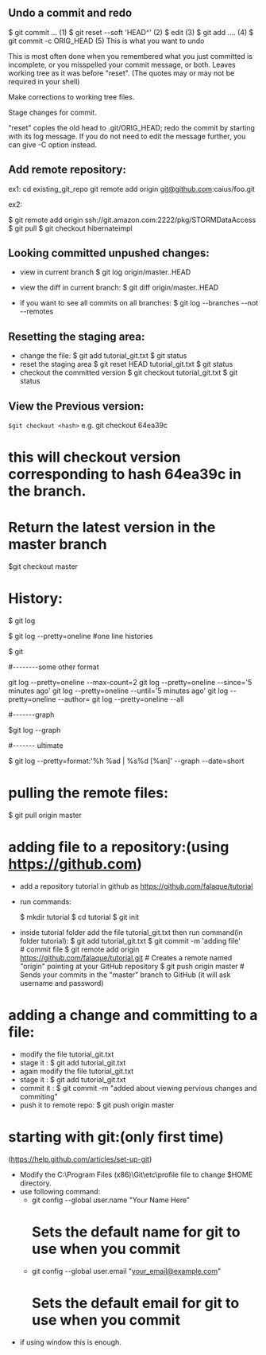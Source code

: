 Undo a commit and redo
----------------------
$ git commit ...              (1)
$ git reset --soft 'HEAD^'    (2)
$ edit                        (3)
$ git add ....                (4)
$ git commit -c ORIG_HEAD     (5)
This is what you want to undo

This is most often done when you remembered what you just committed is incomplete, or you misspelled your commit message, or both. Leaves working tree as it was before "reset". (The quotes may or may not be required in your shell)

Make corrections to working tree files.

Stage changes for commit.

"reset" copies the old head to .git/ORIG_HEAD; redo the commit by starting with its log message. If you do not need to edit the message further, you can give -C option instead.



Add remote repository:
----------------------
ex1: 
cd existing_git_repo
git remote add origin git@github.com:caius/foo.git

ex2:

$ git remote add origin ssh://git.amazon.com:2222/pkg/STORMDataAccess
$ git pull
$ git checkout hibernateimpl

Looking committed unpushed changes:
-----------------------------------

* view in current branch
  $ git log origin/master..HEAD
* view the diff in current branch:
  $ git diff origin/master..HEAD

* if you want to see all commits on all branches:
  $ git log --branches --not --remotes


Resetting the staging area:
---------------------------
* change the file:
 $ git add tutorial_git.txt
 $ git status
* reset the staging area
 $ git reset HEAD tutorial_git.txt
 $ git status
* checkout the committed version
 $ git checkout tutorial_git.txt
 $ git status



View the Previous version:
--------------------------------------
`$git checkout <hash>`
 e.g. git checkout 64ea39c
# this will checkout version corresponding to hash 64ea39c in the branch.

# Return the latest version in the master branch

$git checkout master



History:
========
$ git log

$ git log --pretty=oneline #one line histories

$ git 

#--------some other format

git log --pretty=oneline --max-count=2
git log --pretty=oneline --since='5 minutes ago'
git log --pretty=oneline --until='5 minutes ago'
git log --pretty=oneline --author=<your name>
git log --pretty=oneline --all

#-------graph

$git log --graph

#------- ultimate

$ git log --pretty=format:'%h %ad | %s%d [%an]' --graph --date=short


pulling the remote files:
========================
$ git pull origin master

adding file to a repository:(using https://github.com)
======================================================
* add a repository tutorial in github as https://github.com/falaque/tutorial
* run commands:




	$ mkdir tutorial
	$ cd tutorial
	$ git init
	
	
	
	
 * inside tutorial folder add the file tutorial_git.txt then run command(in folder tutorial):
	$ git add tutorial_git.txt
	$ git commit -m 'adding file' 				
			# commit file
	$ git remote add origin https://github.com/falaque/tutorial.git 
			# Creates a remote named "origin" pointing at your GitHub repository
	$ git push origin master
			# Sends your commits in the "master" branch to GitHub
	(it will ask username and password)


adding a change and committing to a file:
=========================================
* modify the file tutorial_git.txt
* stage it :
	$ git add tutorial_git.txt
* again modify the file tutorial_git.txt
* stage it :
	$ git add tutorial_git.txt
* commit it :
	$ git commit -m "added about viewing pervious changes and commiting"
* push it to remote repo:
	$ git push origin master
	
	

starting with git:(only first time)
===================================
(https://help.github.com/articles/set-up-git)
* Modify the C:\Program Files (x86)\Git\etc\profile file to change $HOME directory.
* use following command:
  - git config --global user.name "Your Name Here"
      # Sets the default name for git to use when you commit
  - git config --global user.email "your_email@example.com"
      # Sets the default email for git to use when you commit
* if using window this is enough.

